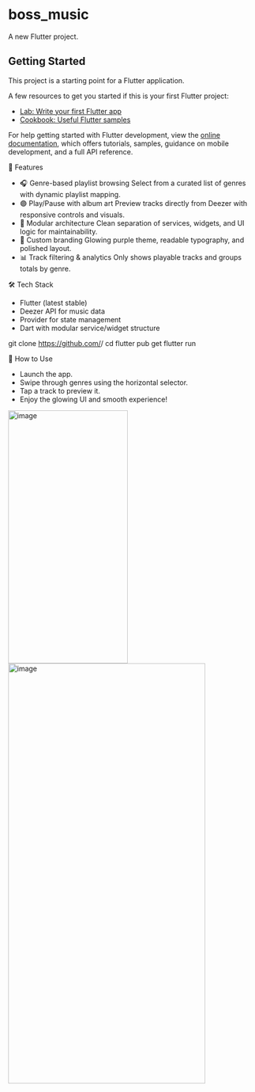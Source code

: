 # boss_music

A new Flutter project.

## Getting Started

This project is a starting point for a Flutter application.

A few resources to get you started if this is your first Flutter project:

- [Lab: Write your first Flutter app](https://docs.flutter.dev/get-started/codelab)
- [Cookbook: Useful Flutter samples](https://docs.flutter.dev/cookbook)

For help getting started with Flutter development, view the
[online documentation](https://docs.flutter.dev/), which offers tutorials,
samples, guidance on mobile development, and a full API reference.


🚀 Features
- 🎧 Genre-based playlist browsing
Select from a curated list of genres with dynamic playlist mapping.
- 🟣 Play/Pause with album art
Preview tracks directly from Deezer with responsive controls and visuals.
- 🧠 Modular architecture
Clean separation of services, widgets, and UI logic for maintainability.
- 🎨 Custom branding
Glowing purple theme, readable typography, and polished layout.
- 📊 Track filtering & analytics
Only shows playable tracks and groups totals by genre.


🛠️ Tech Stack
- Flutter (latest stable)
- Deezer API for music data
- Provider for state management
- Dart with modular service/widget structure


git clone https://github.com/<your-username>/<repo-name>
cd <repo-name>
flutter pub get
flutter run


🧪 How to Use
- Launch the app.
- Swipe through genres using the horizontal selector.
- Tap a track to preview it.
- Enjoy the glowing UI and smooth experience!


<img width="242" height="511" alt="image" src="https://github.com/user-attachments/assets/95a1b3ca-3e49-4817-92b8-533baee1c292" />

<img width="399" height="849" alt="image" src="https://github.com/user-attachments/assets/e9f288b0-b0ef-464a-b1dd-d5254a5069fc" />

